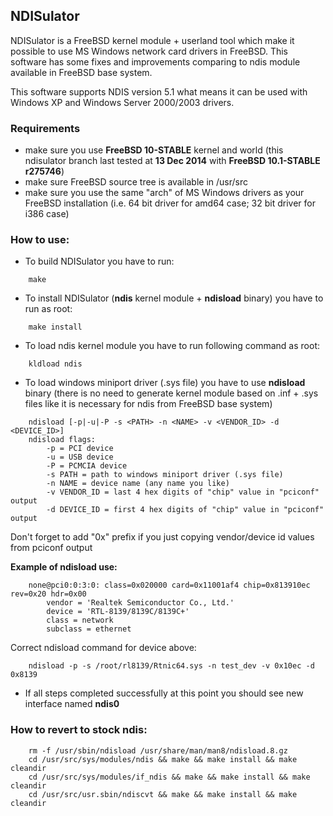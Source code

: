 ## NDISulator
NDISulator is a FreeBSD kernel module + userland tool which make it possible to use MS Windows network card drivers in FreeBSD.
This software has some fixes and improvements comparing to ndis module available in FreeBSD base system.

This software supports NDIS version 5.1 what means it can be used with Windows XP and Windows Server 2000/2003 drivers.

### Requirements
* make sure you use **FreeBSD 10-STABLE** kernel and world (this ndisulator branch last tested at **13 Dec 2014** with **FreeBSD 10.1-STABLE r275746**)
* make sure FreeBSD source tree is available in /usr/src
* make sure you use the same "arch" of MS Windows drivers as your FreeBSD installation (i.e. 64 bit driver for amd64 case; 32 bit driver for i386 case)

### How to use:
* To build NDISulator you have to run:
```
	make
```

* To install NDISulator (**ndis** kernel module + **ndisload** binary) you have to run as root:
```
	make install
```

* To load ndis kernel module you have to run following command as root:
```
	kldload ndis
```

* To load windows miniport driver (.sys file) you have to use **ndisload** binary (there is no need to generate kernel module based on .inf + .sys files like it is necessary for ndis from FreeBSD base system)
```
	ndisload [-p|-u|-P -s <PATH> -n <NAME> -v <VENDOR_ID> -d <DEVICE_ID>]
	ndisload flags:
		-p = PCI device
		-u = USB device
		-P = PCMCIA device
		-s PATH = path to windows miniport driver (.sys file)
		-n NAME = device name (any name you like)
		-v VENDOR_ID = last 4 hex digits of "chip" value in "pciconf" output
		-d DEVICE_ID = first 4 hex digits of "chip" value in "pciconf" output
```
Don't forget to add "0x" prefix if you just copying vendor/device id values from pciconf output

**Example of ndisload use:**
```
	none@pci0:0:3:0: class=0x020000 card=0x11001af4 chip=0x813910ec rev=0x20 hdr=0x00
		vendor = 'Realtek Semiconductor Co., Ltd.'
		device = 'RTL-8139/8139C/8139C+'
		class = network
		subclass = ethernet
```
Correct ndisload command for device above:
```
	ndisload -p -s /root/rl8139/Rtnic64.sys -n test_dev -v 0x10ec -d 0x8139
```

* If all steps completed successfully at this point you should see new interface named **ndis0**


### How to revert to stock ndis:
```
	rm -f /usr/sbin/ndisload /usr/share/man/man8/ndisload.8.gz
	cd /usr/src/sys/modules/ndis && make && make install && make cleandir
	cd /usr/src/sys/modules/if_ndis && make && make install && make cleandir
	cd /usr/src/usr.sbin/ndiscvt && make && make install && make cleandir
```
